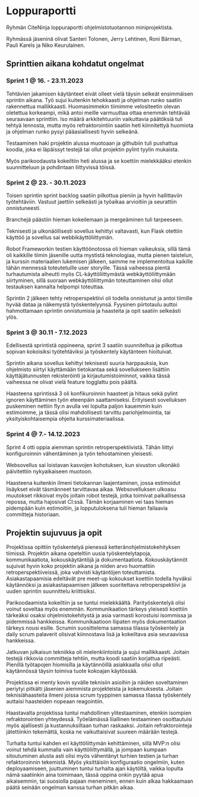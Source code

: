 # Loppuraportti
Ryhmän CiteNinja loppuraportti ohjelmistotuotannon miniprojektista.

Ryhmässä jäseninä olivat Santeri Tolonen, Jerry Lehtinen, Roni Bärman, Pauli Karels ja Niko Keurulainen.

## Sprinttien aikana kohdatut ongelmat
### Sprint 1 @ 16. - 23.11.2023
Tehtävien jakamisen käytänteet eivät olleet vielä täysin selkeät ensimmäisen sprintin aikana. Työ sujui kuitenkin tehokkaasti ja ohjelman runko saatiin rakennettua mallikkaasti. Huomasimmekin tiimimme velositeetin olevan oletettua korkeampi, mikä antoi meille varmuuttaa ottaa enemmän tehtävää seuraavaan sprinttiin. Iso määrä arkkitehtuuriin vaikuttavia päätöksiä tuli tehtyä lennosta, mutta myös refraktorointiin saatiin heti kiinnitettyä huomiota ja ohjelman runko pysyi pääasiallisesti hyvin selkeänä.

Testaaminen haki projektin alussa muotoaan ja githubiin tuli pushattua koodia, joka ei läpäissyt testejä tai ollut projektin pylint tyylin mukaista.

Myös parikoodausta kokeiltiin heti alussa ja se koettiin mielekkääksi etenkin suunnitteluun ja pohdintaan liittyvissä töissä.

### Sprint 2 @ 23. - 30.11.2023
Toisen sprintin sprint backlog saatiin pilkottua pieniin ja hyvin hallittaviin työtehtäviin. Vastuut jaettiin selkeästi ja työaikaa arvioitiin ja seurattiin onnistuneesti.

Branchejä päästiin hieman kokeilemaan ja mergeäminen tuli tarpeeseen. 

Teknisesti ja ulkonäöllisesti sovellus kehittyi valtavasti, kun Flask otettiin käyttöö ja sovellus sai webbikäyttöliittymän.

Robot Frameworkin testien käyttöönotossa oli hieman vaikeuksia, sillä tämä oli kaikkille tiimin jäsenille uutta mystistä teknologiaa, mutta pienen taistelun, ja kurssin materiaalien lukemisen jälkeen, saimme ne implementoitua kaikille tähän mennessä toteutetuille user storyille. Tässä vaiheessa pientä turhautumista aiheutti myös CL-käyttöliittymästä webkäyttöliittymään siirtyminen, sillä suoraan webkäyttöliittymän toteuttaminen olisi ollut testauksen kannalta helpompi toteuttaa.

Sprintin 2 jälkeen tehty retroperspektiivi oli todella onnistunut ja antoi tiimille hyvää dataa ja näkemystä työskentelyynsä. Fyysinen piirtotaulu auttoi hahmottamaan sprintin onnistumisia ja haasteita ja opit saatiin selkeästi ylös.

### Sprint 3 @ 30.11 - 7.12.2023
Edellisestä sprintistä oppineena, sprint 3 saatiin suunniteltua ja pilkottua sopivan kokoisiksi työtehtäviksi ja työskentely käytänteen hioituivat. 

Sprintin aikana sovellus kehittyi teknisesti suuria harppauksia, kun ohjelmisto siirtyi käyttämään tietokantaa sekä sovellukseen lisättiin käyttäjätunnusten rekisteröinti ja kirjautumistoiminnot, vaikka tässä vaiheessa ne olivat vielä feature togglattu pois päältä.

Haasteena sprintissä 3 oli konfikuroinnin haasteet ja hitaus sekä pylint ignoren käyttäminen työn eteenpäin saattamiseksi. Erityisesti sovelluksen puskeminen nettiin fly:n avulla vei lopulta paljon kauemmin kuin estimoimme, ja tässä olisi mahdollisesti tarvittu pariohjelmointia, tai yksityiskohtaisempia ohjeita kurssimateriaalissa.

### Sprint 4 @ 7.- 14.12.2023
Sprint 4 otti oppia aiemman sprintin retroperspektiivistä. Tähän liittyi konfiguroinnin vähentäminen ja työn tehostaminen yleisesti. 

Websovellus sai loistavan kasvojen kohotuksen, kun sivuston ulkonäkö päivitettiin nykyaikaiseen muotoon. 

Haasteena kuitenkin ilmeni tietokannan laajentaminen, jossa estimoidut lisäykset eivät täsmänneet tarvittavaa aikaa. Websovelluksen ulkoasu muutokset rikkoivat myös joitain robot testejä, jotka toimivat paikallisessa repossa, mutta hajosivat CI:ssä. Tämän korjaaminen vei taas hieman pidempään kuin estimoitiin, ja lopputuloksena tuli hieman failaavia committeja historiaan.


## Projektin sujuvuus ja opit
Projektissa opittiin työskentelyä pienessä ketteränohjelmistokehityksen tiimissä. Projektin aikana opeteltiin uusia työskentelytapoja, kommunikaatiota, kokouskäytäntöjä ja dokumentaatiota. Kokouskäytännöt sujuivat hyvin koko projektin aikana ja niiden arvo huomattiin retroperspektiiveissä, joka vahvisti käytäntöjen toteuttamista. Asiakastapaamisia edeltävät pre meet-up kokoukset koettiin todella hyväksi käytännöksi ja asiakastapaamisen jälkeen suoritettava retroperspektiivi ja uuden sprintin suunnittelu kriittisiksi.

Parikoodaamista kokeiltiin ja se tuntui mielekkäältä. Parityöskentelyä olisi voinut soveltaa myös enemmän. Kommunikaation tärkeys yleisesti koettiin tärkeäksi osaksi ohjelmistokehitystä ja asia varmasti korostuisi isommissa ja pidemmissä hankkeissa. Kommunikaatioon liipaten myös dokumentaation tärkeys nousi esille. Scrumin suosittelema samassa tilassa työskentely ja daily scrum palaverit olisivat kiinnostava lisä ja kokeiltava asia seuraavissa hankkeissa.

Jatkuvan julkaisun tekniikka oli mielenkiintoista ja sujui mallikkaasti. Joitain testejä rikkovia committeja tehtiin, mutta koodi saatiin korjattua ripeästi. Pienillä työtapojen hiomisilla ja käytännöillä asiakkaalla olisi ollut käytännössä täysin toimiva tuote kokoajan käytössää.

Projektissa ei menty kovin syvälle teknisiin asioihin ja näiden soveltaminen periytyi pitkälti jäsenien aiemmista projekteista ja kokemuksesta. Joitain teknisiähaasteita ilmeni joissa scrum tyyppinen samassa tilassa työskentely auttaisi haasteiden nopeaan reagointiin.

Haastavalta projektissa tuntui mahdollinen ylitestaaminen, etenkin isompien refraktorointien yhteydessä. Työelämässä liiallinen testaaminen osoittautuisi myös ajallisesti ja kustannuksiltaan turhan raskaaksi. Joitain refraktorointeja jätettiinkin tekemättä, koska ne vaikuttaisivat suureen määrään testejä.

Turhalta tuntui kahden eri käyttöliittymän kehittäminen, sillä MVP:n olisi voinut tehdä kummalla vain käyttöliittymällä, ja jompaan kumpaan sitoutuminen alusta asti olisi myös vähentänyt turhien testien ja turhan refaktoroinnin tekemistä. Myös yksittäisiin konfiguraatio ongelmiin, kuten deployaamiseen, juuttuminen tuntui turhalta ajan käytöltä, vaikka lopulta nämä saatiinkin aina toimimaan, tässä oppina onkin pyytää apua aikaisemmin, tai suosiolla pajaan meneminen, ennen kuin alkaa hakkaamaan päätä seinään ongelman kanssa turhan pitkän aikaa.
